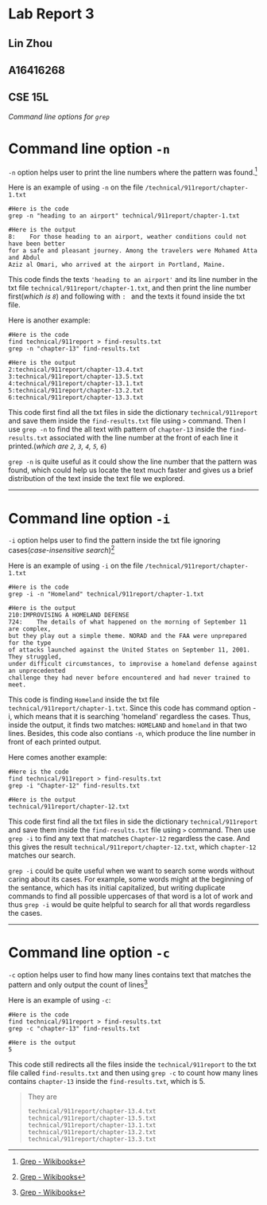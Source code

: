 # Lab Report 3
## Lin Zhou
## A16416268
## CSE 15L
*Command line options for `grep`*

# Command line option `-n`
`-n` option helps user to print the line numbers where the pattern was found.[^1]

Here is an example of using `-n` on the file `/technical/911report/chapter-1.txt`

```
#Here is the code
grep -n "heading to an airport" technical/911report/chapter-1.txt
```
```
#Here is the output
8:    For those heading to an airport, weather conditions could not have been better
for a safe and pleasant journey. Among the travelers were Mohamed Atta and Abdul 
Aziz al Omari, who arrived at the airport in Portland, Maine.
```
This code finds the texts `'heading to an airport'` and its line number in the txt file `technical/911report/chapter-1.txt`, and then
print the line number first(*which is `8`*) and following with `: ` and the texts it found inside the txt file.

Here is another example:
```
#Here is the code
find technical/911report > find-results.txt
grep -n "chapter-13" find-results.txt
```
```
#Here is the output
2:technical/911report/chapter-13.4.txt
3:technical/911report/chapter-13.5.txt
4:technical/911report/chapter-13.1.txt
5:technical/911report/chapter-13.2.txt
6:technical/911report/chapter-13.3.txt
```
This code first find all the txt files in side the dictionary `technical/911report` and save them inside the `find-results.txt` file using `>` command.
Then I use `grep -n` to find the all text with pattern of `chapter-13` inside the `find-results.txt` associated with the line number at the front of each line it printed.(*which are `2`, `3`, `4`, `5`, `6`*)

`grep -n` is quite useful as it could show the line number that the pattern was found, which could help us locate the text much faster and gives us a brief distribution of the text inside the text file we explored.


---
# Command line option `-i`
`-i` option helps user to find the pattern inside the txt file ignoring cases(*case-insensitive search*)[^1]

Here is an example of using `-i` on the file `/technical/911report/chapter-1.txt`
```
#Here is the code
grep -i -n "Homeland" technical/911report/chapter-1.txt
```
```
#Here is the output
210:IMPROVISING A HOMELAND DEFENSE
724:    The details of what happened on the morning of September 11 are complex, 
but they play out a simple theme. NORAD and the FAA were unprepared for the type 
of attacks launched against the United States on September 11, 2001. They struggled,
under difficult circumstances, to improvise a homeland defense against an unprecedented 
challenge they had never before encountered and had never trained to meet.
```
This code is finding `Homeland` inside the txt file `technical/911report/chapter-1.txt`. Since this code has command option -i, which means that
it is searching 'homeland' regardless the cases. Thus, inside the output, it finds two matches: `HOMELAND` and `homeland` in that two lines. Besides, this
code also contians `-n`, which produce the line number in front of each printed output. 


Here comes another example:
```
#Here is the code
find technical/911report > find-results.txt
grep -i "Chapter-12" find-results.txt
```
```
#Here is the output
technical/911report/chapter-12.txt
```

This code first find all the txt files in side the dictionary `technical/911report` and save them inside the `find-results.txt` file using `>` command.
Then use `grep -i` to find any text that matches `Chapter-12` regardless the case. And this gives the result `technical/911report/chapter-12.txt`, which `chapter-12` matches our search.


`grep -i` could be quite useful when we want to search some words without caring about its cases. For example, some words might at the beginning of the sentance, which has its initial capitalized,
but writing duplicate commands to find all possible uppercases of that word is a lot of work and thus `grep -i` would be quite helpful to search for all that words regardless the cases.



---
# Command line option `-c`
`-c` option helps user to find how many lines contains text that matches the pattern and only output the count of lines[^1]

Here is an example of using `-c`:
```
#Here is the code
find technical/911report > find-results.txt
grep -c "chapter-13" find-results.txt
```
```
#Here is the output
5
```

This code still redirects all the files inside the `technical/911report` to the txt file called `find-results.txt` and then 
using `grep -c` to count how many lines contains `chapter-13` inside the `find-results.txt`, which is 5.
> They are
> ```
> technical/911report/chapter-13.4.txt
> technical/911report/chapter-13.5.txt
> technical/911report/chapter-13.1.txt
> technical/911report/chapter-13.2.txt
> technical/911report/chapter-13.3.txt
> ```

[^1]:[Grep - Wikibooks](https://en.wikibooks.org/wiki/Grep)

